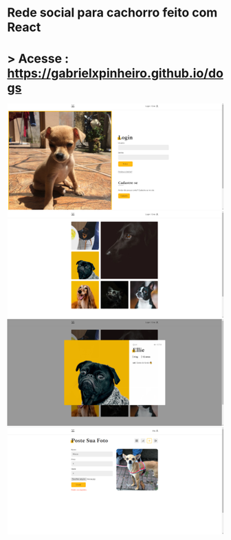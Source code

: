 # Rede social para cachorro feito com React

# > Acesse : https://gabrielxpinheiro.github.io/dogs

![](./src/Assets/Telas/Login.png)
![](./src/Assets/Telas/Home.png)
![](./src/Assets/Telas/Foto.png)
![](./src/Assets/Telas/AddFoto.png)
